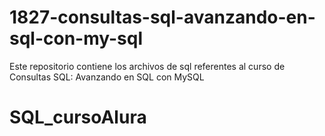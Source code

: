 # 1827-consultas-sql-avanzando-en-sql-con-my-sql
Este repositorio contiene los archivos de sql referentes al curso de Consultas SQL: Avanzando en SQL con MySQL
# SQL_cursoAlura
